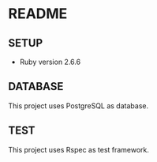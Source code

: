# README

## SETUP
* Ruby version 2.6.6

## DATABASE
This project uses PostgreSQL as database.

## TEST
This project uses Rspec as test framework.

